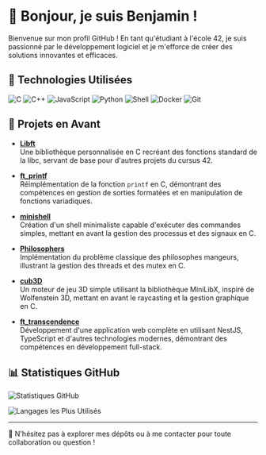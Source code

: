 # 👋 Bonjour, je suis Benjamin !

Bienvenue sur mon profil GitHub ! En tant qu'étudiant à l'école 42, je suis passionné par le développement logiciel et je m'efforce de créer des solutions innovantes et efficaces.

## 🚀 Technologies Utilisées

![C](https://img.shields.io/badge/C-A8B9CC?style=for-the-badge&logo=c&logoColor=white)
![C++](https://img.shields.io/badge/C++-00599C?style=for-the-badge&logo=cplusplus&logoColor=white)
![JavaScript](https://img.shields.io/badge/JavaScript-F7DF1E?style=for-the-badge&logo=javascript&logoColor=black)
![Python](https://img.shields.io/badge/Python-3776AB?style=for-the-badge&logo=python&logoColor=white)
![Shell](https://img.shields.io/badge/Shell_Script-121011?style=for-the-badge&logo=gnu-bash&logoColor=white)
![Docker](https://img.shields.io/badge/Docker-2496ED?style=for-the-badge&logo=docker&logoColor=white)
![Git](https://img.shields.io/badge/Git-F05032?style=for-the-badge&logo=git&logoColor=white)

## 📌 Projets en Avant

- [**Libft**](https://github.com/youllbesorry/libft)  
  Une bibliothèque personnalisée en C recréant des fonctions standard de la libc, servant de base pour d'autres projets du cursus 42.

- [**ft_printf**](https://github.com/youllbesorry/ft_printf)  
  Réimplémentation de la fonction `printf` en C, démontrant des compétences en gestion de sorties formatées et en manipulation de fonctions variadiques.

- [**minishell**](https://github.com/youllbesorry/minishell)  
  Création d'un shell minimaliste capable d'exécuter des commandes simples, mettant en avant la gestion des processus et des signaux en C.

- [**Philosophers**](https://github.com/youllbesorry/Philosophers)  
  Implémentation du problème classique des philosophes mangeurs, illustrant la gestion des threads et des mutex en C.

- [**cub3D**](https://github.com/youllbesorry/XenoCube)  
  Un moteur de jeu 3D simple utilisant la bibliothèque MiniLibX, inspiré de Wolfenstein 3D, mettant en avant le raycasting et la gestion graphique en C.

- [**ft_transcendence**](https://github.com/TheTerror-coder/ft_transcendance)  
  Développement d'une application web complète en utilisant NestJS, TypeScript et d'autres technologies modernes, démontrant des compétences en développement full-stack.

## 📊 Statistiques GitHub

![Statistiques GitHub](https://github-readme-stats.vercel.app/api?username=youllbesorry&show_icons=true&theme=tokyonight)

![Langages les Plus Utilisés](https://github-readme-stats.vercel.app/api/top-langs/?username=youllbesorry&layout=compact&theme=tokyonight)

---

💬 N'hésitez pas à explorer mes dépôts ou à me contacter pour toute collaboration ou question !
